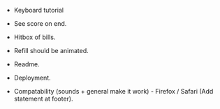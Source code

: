 - Keyboard tutorial

- See score on end.
- Hitbox of bills.

- Refill should be animated.
- Readme.
- Deployment.
- Compatability (sounds + general make it work) - Firefox / Safari (Add statement at footer).
